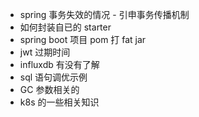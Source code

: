 - spring 事务失效的情况 - 引申事务传播机制
- 如何封装自已的 starter
- spring boot 项目 pom 打 fat jar
- jwt 过期时间
- influxdb 有没有了解
- sql 语句调优示例
- GC 参数相关的
- k8s 的一些相关知识
